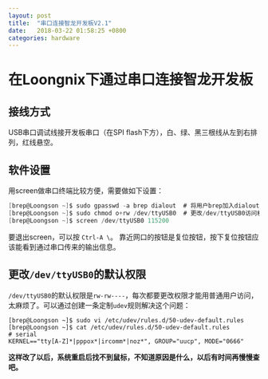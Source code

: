 ```yaml
---
layout: post
title:  "串口连接智龙开发板V2.1"
date:   2018-03-22 01:58:25 +0800
categories: hardware
---
```

# 在Loongnix下通过串口连接智龙开发板
## 接线方式
USB串口调试线接开发板串口（在SPI flash下方），白、绿、黑三根线从左到右排列，红线悬空。

## 软件设置
用screen做串口终端比较方便，需要做如下设置：
```C
[brep@Loongson ~]$ sudo gpasswd -a brep dialout  # 将用户brep加入dialout组
[brep@Loongson ~]$ sudo chmod o+rw /dev/ttyUSB0  # 更改/dev/ttyUSB0访问权限
[brep@Loongson ~]$ screen /dev/ttyUSB0 115200
```
要退出screen，可以按 `Ctrl-A \`。
靠近网口的按钮是复位按钮，按下复位按钮应该能看到通过串口传来的输出信息。

## 更改`/dev/ttyUSB0`的默认权限
`/dev/ttyUSB0`的默认权限是`rw-rw----`，每次都要更改权限才能用普通用户访问，太麻烦了。可以通过创建一条定制`udev`规则解决这个问题：
```
[brep@Loongson ~]$ sudo vi /etc/udev/rules.d/50-udev-default.rules
[brep@Loongson ~]$ cat /etc/udev/rules.d/50-udev-default.rules 
# serial
KERNEL=="tty[A-Z]*|pppox*|ircomm*|noz*", GROUP="uucp", MODE="0666"
```
**这样改了以后，系统重启后找不到鼠标，不知道原因是什么，以后有时间再慢慢查吧。**


